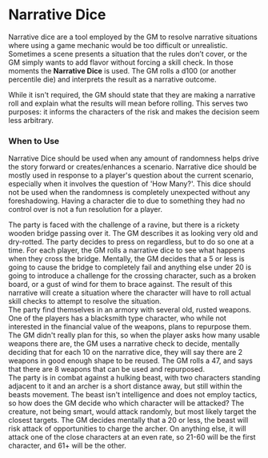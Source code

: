# Narrative Dice

Narrative dice are a tool employed by the GM to resolve narrative situations where using a game mechanic would be too difficult or unrealistic. Sometimes a scene presents a situation that the rules don’t cover, or the GM simply wants to add flavor without forcing a skill check. In those moments the **Narrative Dice** is used. The GM rolls a d100 (or another percentile die) and interprets the result as a narrative outcome.

While it isn't required, the GM should state that they are making a narrative roll and explain what the results will mean before rolling. This serves two purposes: it informs the characters of the risk and makes the decision seem less arbitrary.

<div class="triangle-line"></div>

### When to Use

Narrative Dice should be used when any amount of randomness helps drive the story forward or creates/enhances a scenario. Narrative dice should be mostly used in response to a player's question about the current scenario, especially when it involves the question of 'How Many?'. This dice should not be used when the randomness is completely unexpected without any foreshadowing. Having a character die to due to something they had no control over is not a fun resolution for a player. 

<div class="example-box">
The party is faced with the challenge of a ravine, but there is a rickety wooden bridge passing over it. The GM describes it as looking very old and dry-rotted. The party decides to press on regardless, but to do so one at a time. For each player, the GM rolls a narrative dice to see what happens when they cross the bridge. Mentally, the GM decides that a 5 or less is going to cause the bridge to completely fail and anything else under 20 is going to introduce a challenge for the crossing character, such as a broken board, or a gust of wind for them to brace against. The result of this narrative will create a situation where the character will have to roll actual skill checks to attempt to resolve the situation.
</div>

<div class="example-box">
The party find themselves in an armory with several old, rusted weapons. One of the players has a blacksmith type character, who while not interested in the financial value of the weapons, plans to repurpose them. The GM didn't really plan for this, so when the player asks how many usable weapons there are, the GM uses a narrative check to decide, mentally deciding that for each 10 on the narrative dice, they will say there are 2 weapons in good enough shape to be reused. The GM rolls a 47, and says that there are 8 weapons that can be used and repurposed.
</div>

<div class="example-box">
The party is in combat against a hulking beast, with two characters standing adjacent to it and an archer is a short distance away, but still within the beasts movement. The beast isn't intelligence and does not employ tactics, so how does the GM decide who which character will be attacked? The creature, not being smart, would attack randomly, but most likely target the closest targets. The GM decides mentally that a 20 or less, the beast will risk attack of opportunities to charge the archer. On anything else, it will attack one of the close characters at an even rate, so 21-60 will be the first character, and 61+ will be the other.
</div>

